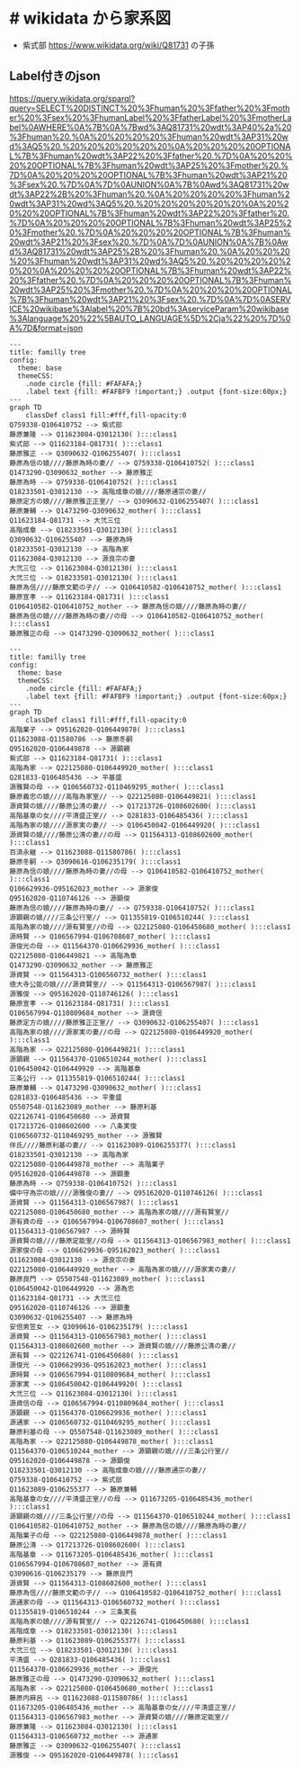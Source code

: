 # # wikidata から家系図

- 紫式部 https://www.wikidata.org/wiki/Q81731 の子孫

## Label付きのjson
https://query.wikidata.org/sparql?query=SELECT%20DISTINCT%20%3Fhuman%20%3Ffather%20%3Fmother%20%3Fsex%20%3FhumanLabel%20%3FfatherLabel%20%3FmotherLabel%0AWHERE%0A%7B%0A%7Bwd%3AQ81731%20wdt%3AP40%2a%20%3Fhuman%20.%0A%20%20%20%20%3Fhuman%20wdt%3AP31%20wd%3AQ5%20.%20%20%20%20%20%20%0A%20%20%20%20OPTIONAL%7B%3Fhuman%20wdt%3AP22%20%3Ffather%20.%7D%0A%20%20%20%20OPTIONAL%7B%3Fhuman%20wdt%3AP25%20%3Fmother%20.%7D%0A%20%20%20%20OPTIONAL%7B%3Fhuman%20wdt%3AP21%20%3Fsex%20.%7D%0A%7D%0AUNION%0A%7B%0Awd%3AQ81731%20wdt%3AP22%2B%20%3Fhuman%20.%0A%20%20%20%20%3Fhuman%20wdt%3AP31%20wd%3AQ5%20.%20%20%20%20%20%20%0A%20%20%20%20OPTIONAL%7B%3Fhuman%20wdt%3AP22%20%3Ffather%20.%7D%0A%20%20%20%20OPTIONAL%7B%3Fhuman%20wdt%3AP25%20%3Fmother%20.%7D%0A%20%20%20%20OPTIONAL%7B%3Fhuman%20wdt%3AP21%20%3Fsex%20.%7D%0A%7D%0AUNION%0A%7B%0Awd%3AQ81731%20wdt%3AP25%2B%20%3Fhuman%20.%0A%20%20%20%20%3Fhuman%20wdt%3AP31%20wd%3AQ5%20.%20%20%20%20%20%20%0A%20%20%20%20OPTIONAL%7B%3Fhuman%20wdt%3AP22%20%3Ffather%20.%7D%0A%20%20%20%20OPTIONAL%7B%3Fhuman%20wdt%3AP25%20%3Fmother%20.%7D%0A%20%20%20%20OPTIONAL%7B%3Fhuman%20wdt%3AP21%20%3Fsex%20.%7D%0A%7D%0ASERVICE%20wikibase%3Alabel%20%7B%20bd%3AserviceParam%20wikibase%3Alanguage%20%22%5BAUTO_LANGUAGE%5D%2Cja%22%20%7D%0A%7D&format=json

```mermaid
---
title: familly tree
config:
  theme: base
  themeCSS:
    .node circle {fill: #FAFAFA;}
    .label text {fill: #FAFBF9 !important;} .output {font-size:60px;}
---
graph TD
    classDef class1 fill:#fff,fill-opacity:0
Q759338-Q106410752 --> 紫式部
藤原兼隆 --> Q11623084-Q3012130( ):::class1
紫式部 --> Q11623184-Q81731( ):::class1
藤原雅正 --> Q3090632-Q106255407( ):::class1
藤原為信の娘////藤原為時の妻// --> Q759338-Q106410752( ):::class1
Q1473290-Q3090632_mother --> 藤原雅正
藤原為時 --> Q759338-Q106410752( ):::class1
Q18233501-Q3012130 --> 高階成章の娘////藤原通宗の妻//
藤原定方の娘////藤原雅正正室// --> Q3090632-Q106255407( ):::class1
藤原兼輔 --> Q1473290-Q3090632_mother( ):::class1
Q11623184-Q81731 --> 大弐三位
高階成章 --> Q18233501-Q3012130( ):::class1
Q3090632-Q106255407 --> 藤原為時
Q18233501-Q3012130 --> 高階為家
Q11623084-Q3012130 --> 源良宗の妻
大弐三位 --> Q11623084-Q3012130( ):::class1
大弐三位 --> Q18233501-Q3012130( ):::class1
藤原為信////藤原文範の子// --> Q106410582-Q106410752_mother( ):::class1
藤原宣孝 --> Q11623184-Q81731( ):::class1
Q106410582-Q106410752_mother --> 藤原為信の娘////藤原為時の妻//
藤原為信の娘////藤原為時の妻//の母 --> Q106410582-Q106410752_mother( ):::class1
藤原雅正の母 --> Q1473290-Q3090632_mother( ):::class1
```

```mermaid
---
title: familly tree
config:
  theme: base
  themeCSS:
    .node circle {fill: #FAFAFA;}
    .label text {fill: #FAFBF9 !important;} .output {font-size:60px;}
---
graph TD
    classDef class1 fill:#fff,fill-opacity:0
高階業子 --> Q95162020-Q106449878( ):::class1
Q11623088-Q11580786 --> 藤原冬嗣
Q95162020-Q106449878 --> 源顕親
紫式部 --> Q11623184-Q81731( ):::class1
高階為家 --> Q22125080-Q106449920_mother( ):::class1
Q281833-Q106485436 --> 平基盛
源雅賢の母 --> Q106560732-Q110469295_mother( ):::class1
藤原義忠の娘////高階為家室// --> Q22125080-Q106449821( ):::class1
源資賢の娘////藤原公清の妻// --> Q17213726-Q108602600( ):::class1
高階基章の女////平清盛正室// --> Q281833-Q106485436( ):::class1
高階為家の娘////源家実の妻// --> Q106450042-Q106449920( ):::class1
源資賢の娘////藤原公清の妻//の母 --> Q11564313-Q108602600_mother( ):::class1
百済永継 --> Q11623088-Q11580786( ):::class1
藤原冬嗣 --> Q3090616-Q106235179( ):::class1
藤原為信の娘////藤原為時の妻//の母 --> Q106410582-Q106410752_mother( ):::class1
Q106629936-Q95162023_mother --> 源家俊
Q95162020-Q110746126 --> 源顕俊
藤原為信の娘////藤原為時の妻// --> Q759338-Q106410752( ):::class1
源顕親の娘////三条公行室// --> Q11355819-Q106510244( ):::class1
高階為家の娘////源有賢室//の母 --> Q22125080-Q106450680_mother( ):::class1
源時賢 --> Q106567994-Q106708607_mother( ):::class1
源俊光の母 --> Q11564370-Q106629936_mother( ):::class1
Q22125080-Q106449821 --> 高階為章
Q1473290-Q3090632_mother --> 藤原雅正
源資賢 --> Q11564313-Q106560732_mother( ):::class1
徳大寺公能の娘////源資賢室// --> Q11564313-Q106567987( ):::class1
源雅俊 --> Q95162020-Q110746126( ):::class1
藤原宣孝 --> Q11623184-Q81731( ):::class1
Q106567994-Q110809684_mother --> 源資信
藤原定方の娘////藤原雅正正室// --> Q3090632-Q106255407( ):::class1
高階為家の娘////源家実の妻//の母 --> Q22125080-Q106449920_mother( ):::class1
高階為家 --> Q22125080-Q106449821( ):::class1
源顕親 --> Q11564370-Q106510244_mother( ):::class1
Q106450042-Q106449920 --> 高階基章
三条公行 --> Q11355819-Q106510244( ):::class1
藤原兼輔 --> Q1473290-Q3090632_mother( ):::class1
Q281833-Q106485436 --> 平重盛
Q5507548-Q11623089_mother --> 藤原利基
Q22126741-Q106450680 --> 源資賢
Q17213726-Q108602600 --> 八条実俊
Q106560732-Q110469295_mother --> 源雅賢
伴氏////藤原利基の妻// --> Q11623089-Q106255377( ):::class1
Q18233501-Q3012130 --> 高階為家
Q22125080-Q106449878_mother --> 高階業子
Q95162020-Q106449878 --> 源顕重
藤原為時 --> Q759338-Q106410752( ):::class1
備中守為宗の娘////源雅俊の妻// --> Q95162020-Q110746126( ):::class1
源資賢 --> Q11564313-Q106567987( ):::class1
Q22125080-Q106450680_mother --> 高階為家の娘////源有賢室//
源有資の母 --> Q106567994-Q106708607_mother( ):::class1
Q11564313-Q106567987 --> 源時賢
源資賢の娘////藤原定能室//の母 --> Q11564313-Q106567983_mother( ):::class1
源家俊の母 --> Q106629936-Q95162023_mother( ):::class1
Q11623084-Q3012130 --> 源良宗の妻
Q22125080-Q106449920_mother --> 高階為家の娘////源家実の妻//
藤原良門 --> Q5507548-Q11623089_mother( ):::class1
Q106450042-Q106449920 --> 源為忠
Q11623184-Q81731 --> 大弐三位
Q95162020-Q110746126 --> 源顕重
Q3090632-Q106255407 --> 藤原為時
安倍男笠女 --> Q3090616-Q106235179( ):::class1
源資賢 --> Q11564313-Q106567983_mother( ):::class1
Q11564313-Q108602600_mother --> 源資賢の娘////藤原公清の妻//
源有賢 --> Q22126741-Q106450680( ):::class1
源俊光 --> Q106629936-Q95162023_mother( ):::class1
源時賢 --> Q106567994-Q110809684_mother( ):::class1
源家実 --> Q106450042-Q106449920( ):::class1
大弐三位 --> Q11623084-Q3012130( ):::class1
源資信の母 --> Q106567994-Q110809684_mother( ):::class1
源顕親 --> Q11564370-Q106629936_mother( ):::class1
源通家 --> Q106560732-Q110469295_mother( ):::class1
藤原利基の母 --> Q5507548-Q11623089_mother( ):::class1
高階為家 --> Q22125080-Q106449878_mother( ):::class1
Q11564370-Q106510244_mother --> 源顕親の娘////三条公行室//
Q95162020-Q106449878 --> 源顕俊
Q18233501-Q3012130 --> 高階成章の娘////藤原通宗の妻//
Q759338-Q106410752 --> 紫式部
Q11623089-Q106255377 --> 藤原兼輔
高階基章の女////平清盛正室//の母 --> Q11673205-Q106485436_mother( ):::class1
源顕親の娘////三条公行室//の母 --> Q11564370-Q106510244_mother( ):::class1
Q106410582-Q106410752_mother --> 藤原為信の娘////藤原為時の妻//
高階業子の母 --> Q22125080-Q106449878_mother( ):::class1
藤原公清 --> Q17213726-Q108602600( ):::class1
高階基章 --> Q11673205-Q106485436_mother( ):::class1
Q106567994-Q106708607_mother --> 源有資
Q3090616-Q106235179 --> 藤原良門
源資賢 --> Q11564313-Q108602600_mother( ):::class1
藤原為信////藤原文範の子// --> Q106410582-Q106410752_mother( ):::class1
源通家の母 --> Q11564313-Q106560732_mother( ):::class1
Q11355819-Q106510244 --> 三条実長
高階為家の娘////源有賢室// --> Q22126741-Q106450680( ):::class1
高階成章 --> Q18233501-Q3012130( ):::class1
藤原利基 --> Q11623089-Q106255377( ):::class1
大弐三位 --> Q18233501-Q3012130( ):::class1
平清盛 --> Q281833-Q106485436( ):::class1
Q11564370-Q106629936_mother --> 源俊光
藤原雅正の母 --> Q1473290-Q3090632_mother( ):::class1
高階為家 --> Q22125080-Q106450680_mother( ):::class1
藤原内麻呂 --> Q11623088-Q11580786( ):::class1
Q11673205-Q106485436_mother --> 高階基章の女////平清盛正室//
Q11564313-Q106567983_mother --> 源資賢の娘////藤原定能室//
藤原兼隆 --> Q11623084-Q3012130( ):::class1
Q11564313-Q106560732_mother --> 源通家
藤原雅正 --> Q3090632-Q106255407( ):::class1
源雅俊 --> Q95162020-Q106449878( ):::class1
```